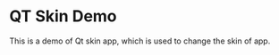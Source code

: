 QT Skin Demo
============

This is a demo of Qt skin app, which is used to change the skin of app.

